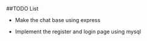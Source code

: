 ##TODO List
* Make the chat base using express 

* Implement the register and login page using mysql